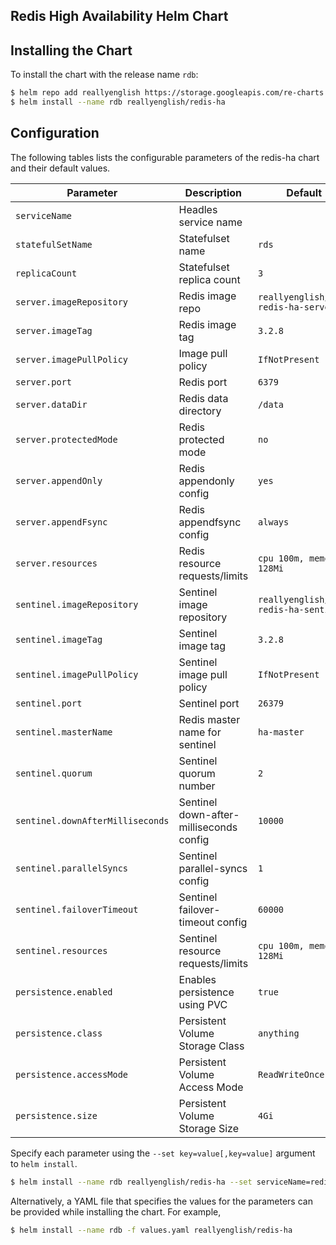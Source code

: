 ## Redis High Availability Helm Chart

## Installing the Chart

To install the chart with the release name `rdb`:

```bash
$ helm repo add reallyenglish https://storage.googleapis.com/re-charts
$ helm install --name rdb reallyenglish/redis-ha
```

## Configuration

The following tables lists the configurable parameters of the redis-ha chart and their default values.

| Parameter                        | Description                             | Default                               |
| -------------------------------- | --------------------------------------- | ------------------------------------- |
| `serviceName`                    | Headles service name                    |                                       |
| `statefulSetName`                | Statefulset name                        | `rds`                                 |
| `replicaCount`                   | Statefulset replica count               | `3`                                   |
| `server.imageRepository`         | Redis image repo                        | `reallyenglish/k8s-redis-ha-server`   |
| `server.imageTag`                | Redis image tag                         | `3.2.8`                               |
| `server.imagePullPolicy`         | Image pull policy                       | `IfNotPresent`                        |
| `server.port`                    | Redis port                              | `6379`                                |
| `server.dataDir`                 | Redis data directory                    | `/data`                               |
| `server.protectedMode`           | Redis protected mode                    | `no`                                  |
| `server.appendOnly`              | Redis appendonly config                 | `yes`                                 |
| `server.appendFsync`             | Redis appendfsync config                | `always`                              |
| `server.resources`               | Redis resource requests/limits          | `cpu 100m, memory 128Mi`              |
| `sentinel.imageRepository`       | Sentinel image repository               | `reallyenglish/k8s-redis-ha-sentinel` |
| `sentinel.imageTag`              | Sentinel image tag                      | `3.2.8`                               |
| `sentinel.imagePullPolicy`       | Sentinel image pull policy              | `IfNotPresent`                        |
| `sentinel.port`                  | Sentinel port                           | `26379`                               |
| `sentinel.masterName`            | Redis master name for sentinel          | `ha-master`                           |
| `sentinel.quorum`                | Sentinel quorum number                  | `2`                                   |
| `sentinel.downAfterMilliseconds` | Sentinel down-after-milliseconds config | `10000`                               |
| `sentinel.parallelSyncs`         | Sentinel parallel-syncs config          | `1`                                   |
| `sentinel.failoverTimeout`       | Sentinel failover-timeout config        | `60000`                               |
| `sentinel.resources`             | Sentinel resource requests/limits       | `cpu 100m, memory 128Mi`              |
| `persistence.enabled`            | Enables persistence using PVC           | `true`                                |
| `persistence.class`              | Persistent Volume Storage Class         | `anything`                            |
| `persistence.accessMode`         | Persistent Volume Access Mode           | `ReadWriteOnce`                       |
| `persistence.size`               | Persistent Volume Storage Size          | `4Gi`                                 |

Specify each parameter using the `--set key=value[,key=value]` argument to `helm install`.

```bash
$ helm install --name rdb reallyenglish/redis-ha --set serviceName=redis,persistence.enabled=false
```

Alternatively, a YAML file that specifies the values for the parameters can be provided while installing the chart. For example,

```bash
$ helm install --name rdb -f values.yaml reallyenglish/redis-ha
```
